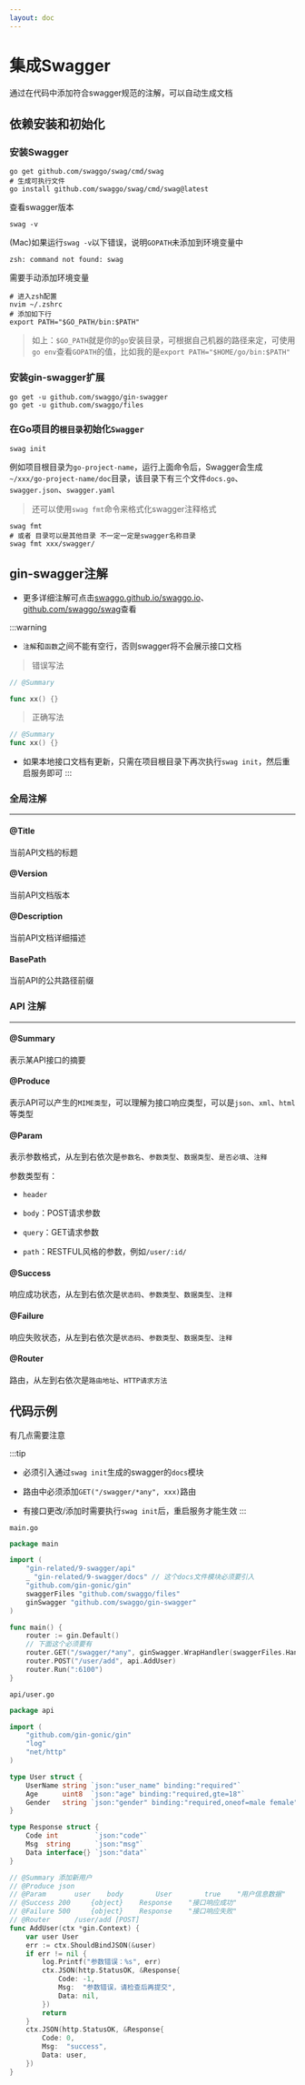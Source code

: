 ```yaml
---
layout: doc
---
```


# 集成Swagger

通过在代码中添加符合swagger规范的注解，可以自动生成文档

## 依赖安装和初始化

### 安装Swagger

```shell
go get github.com/swaggo/swag/cmd/swag
# 生成可执行文件
go install github.com/swaggo/swag/cmd/swag@latest
```

查看swagger版本

```shell
swag -v
```

(Mac)如果运行`swag -v`以下错误，说明`GOPATH`未添加到环境变量中

```shell
zsh: command not found: swag
```

需要手动添加环境变量

```shell
# 进入zsh配置
nvim ~/.zshrc
# 添加如下行
export PATH="$GO_PATH/bin:$PATH"
```

> 如上：`$GO_PATH`就是你的`go`安装目录，可根据自己机器的路径来定，可使用`go env`查看`GOPATH`的值，比如我的是`export PATH="$HOME/go/bin:$PATH"`


### 安装gin-swagger扩展

```shell
go get -u github.com/swaggo/gin-swagger
go get -u github.com/swaggo/files
```

### 在Go项目的`根目录`初始化`Swagger`

```shell
swag init
```
例如项目根目录为`go-project-name`，运行上面命令后，Swagger会生成`~/xxx/go-project-name/doc`目录，该目录下有三个文件`docs.go`、`swagger.json`、`swagger.yaml`


> 还可以使用`swag fmt`命令来格式化swagger注释格式

```shell
swag fmt
# 或者 目录可以是其他目录 不一定一定是swagger名称目录
swag fmt xxx/swagger/
```

## gin-swagger注解

- 更多详细注解可点击[swaggo.github.io/swaggo.io](https://swaggo.github.io/swaggo.io/declarative_comments_format/)、[github.com/swaggo/swag](https://github.com/swaggo/swag#declarative-comments-format)查看

:::warning
- `注解`和`函数`之间不能有空行，否则swagger将不会展示接口文档

> 错误写法
```Go
// @Summary 

func xx() {} 
```

> 正确写法
```Go
// @Summary 
func xx() {} 
```
- 如果本地接口文档有更新，只需在项目根目录下再次执行`swag init`，然后重启服务即可
  :::

### 全局注解
------
#### @Title

当前API文档的标题

#### @Version

当前API文档版本

#### @Description

当前API文档详细描述

#### BasePath

当前API的公共路径前缀

### API 注解
------
#### @Summary

表示某API接口的摘要

#### @Produce

表示API可以产生的`MIME类型`，可以理解为接口响应类型，可以是`json`、`xml`、`html`等类型

#### @Param

表示参数格式，从左到右依次是`参数名`、`参数类型`、`数据类型`、`是否必填`、`注释`

参数类型有：

- `header`

- `body`：POST请求参数
- `query`：GET请求参数
- `path`：RESTFUL风格的参数，例如`/user/:id/`

#### @Success

响应成功状态，从左到右依次是`状态码`、`参数类型`、`数据类型`、`注释`

#### @Failure

响应失败状态，从左到右依次是`状态码`、`参数类型`、`数据类型`、`注释`

#### @Router

路由，从左到右依次是`路由地址`、`HTTP请求方法`


## 代码示例

有几点需要注意

:::tip
- 必须引入通过`swag init`生成的swagger的`docs`模块

- 路由中必须添加`GET("/swagger/*any", xxx)`路由
- 有接口更改/添加时需要执行`swag init`后，重启服务才能生效
:::

`main.go`

```Go
package main

import (
	"gin-related/9-swagger/api"
	_ "gin-related/9-swagger/docs" // 这个docs文件模块必须要引入
	"github.com/gin-gonic/gin"
	swaggerFiles "github.com/swaggo/files"
	ginSwagger "github.com/swaggo/gin-swagger"
)

func main() {
	router := gin.Default()
	// 下面这个必须要有
	router.GET("/swagger/*any", ginSwagger.WrapHandler(swaggerFiles.Handler))
	router.POST("/user/add", api.AddUser)
	router.Run(":6100")
}
```

`api/user.go`

```Go
package api

import (
	"github.com/gin-gonic/gin"
	"log"
	"net/http"
)

type User struct {
	UserName string `json:"user_name" binding:"required"`
	Age      uint8  `json:"age" binding:"required,gte=18"`
	Gender   string `json:"gender" binding:"required,oneof=male female"`
}

type Response struct {
	Code int         `json:"code"`
	Msg  string      `json:"msg"`
	Data interface{} `json:"data"`
}

// @Summary	添加新用户
// @Produce	json
// @Param		user	body		User		true	"用户信息数据"
// @Success	200		{object}	Response	"接口响应成功"
// @Failure	500		{object}	Response	"接口响应失败"
// @Router		/user/add [POST]
func AddUser(ctx *gin.Context) {
	var user User
	err := ctx.ShouldBindJSON(&user)
	if err != nil {
		log.Printf("参数错误：%s", err)
		ctx.JSON(http.StatusOK, &Response{
			Code: -1,
			Msg:  "参数错误，请检查后再提交",
			Data: nil,
		})
		return
	}
	ctx.JSON(http.StatusOK, &Response{
		Code: 0,
		Msg:  "success",
		Data: user,
	})
}
```